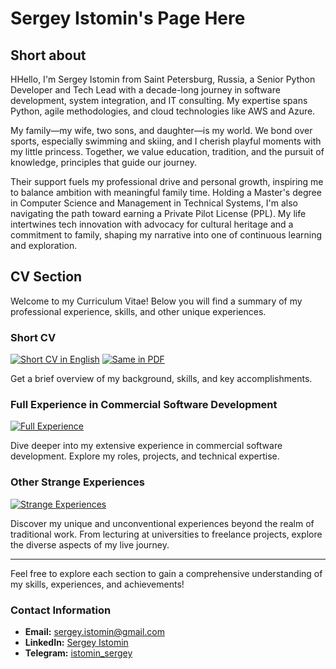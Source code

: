 # Sergey Istomin's Page Here
## Short about
HHello, I'm Sergey Istomin from Saint Petersburg, Russia, a Senior Python Developer and Tech Lead with a decade-long journey in software development, system integration, and IT consulting. My expertise spans Python, agile methodologies, and cloud technologies like AWS and Azure.

My family—my wife, two sons, and daughter—is my world. We bond over sports, especially swimming and skiing, and I cherish playful moments with my little princess. Together, we value education, tradition, and the pursuit of knowledge, principles that guide our journey.

Their support fuels my professional drive and personal growth, inspiring me to balance ambition with meaningful family time. Holding a Master's degree in Computer Science and Management in Technical Systems, I'm also navigating the path toward earning a Private Pilot License (PPL). My life intertwines tech innovation with advocacy for cultural heritage and a commitment to family, shaping my narrative into one of continuous learning and exploration.

## CV Section
Welcome to my Curriculum Vitae! Below you will find a summary of my professional experience, skills, and other unique experiences.

### Short CV
[![Short CV in English](https://img.shields.io/badge/View-Short%20CV%20in%20English-blue)](https://github.com/Neanderthal/sergey_istomin_cv/blob/main/short_cv_in_english.md)
[![Same in PDF](https://img.shields.io/badge/Download-Short%20CV%20in%20pdf-red)]([https://github.com/Neanderthal/sergey_istomin_cv/blob/main/short_cv_in_english.md](https://github.com/Neanderthal/sergey_istomin_cv/blob/main/Sergey%20Istomin.pdf))

Get a brief overview of my background, skills, and key accomplishments.

### Full Experience in Commercial Software Development
[![Full Experience](https://img.shields.io/badge/View-Full%20Experience-green)](https://github.com/Neanderthal/sergey_istomin_cv/blob/main/full_experience_in_commercial_software_dev.md)

Dive deeper into my extensive experience in commercial software development. Explore my roles, projects, and technical expertise.

### Other Strange Experiences
[![Strange Experiences](https://img.shields.io/badge/View-Strange%20Experiences-purple)](https://github.com/Neanderthal/sergey_istomin_cv/blob/main/other_strange_expirience.md)

Discover my unique and unconventional experiences beyond the realm of traditional work. From lecturing at universities to freelance projects, explore the diverse aspects of my live journey.

---

Feel free to explore each section to gain a comprehensive understanding of my skills, experiences, and achievements!


### Contact Information
- **Email:** sergey.istomin@gmail.com
- **LinkedIn:** [Sergey Istomin](https://www.linkedin.com/in/sergeyistomin/)
- **Telegram:** [istomin_sergey](https://t.me/sergey_istomin)

